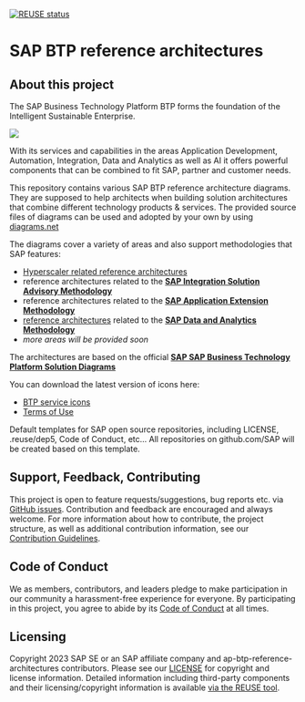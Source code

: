 [![REUSE status](https://api.reuse.software/badge/github.com/SAP/sap-btp-reference-architectures)](https://api.reuse.software/info/github.com/SAP/sap-btp-reference-architectures)

# SAP BTP reference architectures

## About this project

The SAP Business Technology Platform BTP forms the foundation of the Intelligent Sustainable Enterprise.


![](images/BTP-marketecture.png)

With its services and capabilities in the areas Application Development, Automation, Integration, Data and Analytics
as well as AI it offers powerful components that can be combined to fit SAP, partner and customer needs.

This repository contains various SAP BTP reference architecture diagrams. They are supposed to help architects when building solution architectures that combine different technology products & services.
The provided source files of diagrams can be used and adopted by your own by using [diagrams.net](https://github.com/jgraph/drawio-desktop/releases) 

The diagrams cover a variety of areas and also support methodologies that SAP features:

- [Hyperscaler related reference architectures](/hyperscalers/README.md)
- reference architectures related to the [**SAP Integration Solution Advisory Methodology**](https://www.sap.com/services-support/integration-solution-advisory-methodology.html)
- reference architectures related to the [**SAP Application Extension Methodology**](https://help.sap.com/docs/architecture_guidance/2f804cb5e53d4279879009100a2b2082/cd963582f46d421c9abfd28dc25ea7e3.html?locale=en-US)
- [reference architectures](/data-analytics/README.md) related to the [**SAP Data and Analytics Methodology**](https://blogs.sap.com/2023/03/15/release-of-sap-data-and-analytics-advisory-methodology/)
- *more areas will be provided soon*

The architectures are based on the official [**SAP SAP Business Technology Platform Solution Diagrams**](https://blogs.sap.com/2018/01/05/be-visual-use-official-icons-and-samples-for-sap-cloud-platform-solution-diagrams/)

You can download the latest version of icons here:
- [BTP service icons](https://d.dam.sap.com/a/s9tyyJJ?rc=10)
- [Terms of Use](https://d.dam.sap.com/a/nXJJmw/SAP%20Business%20Technology%20Platform%20Diagrams%20and%20Icons%20Terms%20of%20Use.pdf?rc=10)

Default templates for SAP open source repositories, including LICENSE, .reuse/dep5, Code of Conduct, etc... All repositories on github.com/SAP will be created based on this template.

## Support, Feedback, Contributing

This project is open to feature requests/suggestions, bug reports etc. via [GitHub issues](https://github.com/SAP/ap-btp-reference-architectures/issues). Contribution and feedback are encouraged and always welcome. For more information about how to contribute, the project structure, as well as additional contribution information, see our [Contribution Guidelines](CONTRIBUTING.md).

## Code of Conduct

We as members, contributors, and leaders pledge to make participation in our community a harassment-free experience for everyone. By participating in this project, you agree to abide by its [Code of Conduct](CODE_OF_CONDUCT.md) at all times.

## Licensing

Copyright 2023 SAP SE or an SAP affiliate company and ap-btp-reference-architectures contributors. Please see our [LICENSE](LICENSE) for copyright and license information. Detailed information including third-party components and their licensing/copyright information is available [via the REUSE tool](https://api.reuse.software/info/github.com/SAP/ap-btp-reference-architectures).
